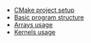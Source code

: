 - [CMake project setup](cmake_project_setup.md)
- [Basic program structure](basic_program_structure.md)
- [Arrays usage](array_usage.md)
- [Kernels usage](kernels.md)
